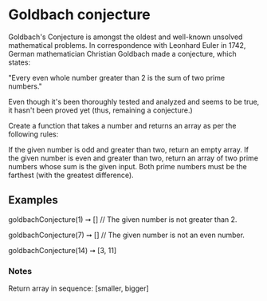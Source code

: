 # Goldbach conjecture
Goldbach's Conjecture is amongst the oldest and well-known unsolved mathematical problems. In correspondence with Leonhard Euler in 1742, German mathematician Christian Goldbach made a conjecture, which states:

"Every even whole number greater than 2 is the sum of two prime numbers."

Even though it's been thoroughly tested and analyzed and seems to be true, it hasn't been proved yet (thus, remaining a conjecture.)

Create a function that takes a number and returns an array as per the following rules:

If the given number is odd and greater than two, return an empty array.
If the given number is even and greater than two, return an array of two prime numbers whose sum is the given input.
Both prime numbers must be the farthest (with the greatest difference).
## Examples
goldbachConjecture(1) ➞ []
// The given number is not greater than 2.

goldbachConjecture(7) ➞ []
// The given number is not an even number.

goldbachConjecture(14) ➞ [3, 11]
### Notes
Return array in sequence: [smaller, bigger]
